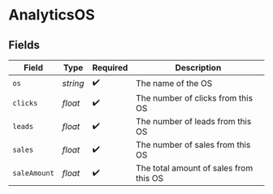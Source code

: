 # AnalyticsOS


## Fields

| Field                                  | Type                                   | Required                               | Description                            |
| -------------------------------------- | -------------------------------------- | -------------------------------------- | -------------------------------------- |
| `os`                                   | *string*                               | :heavy_check_mark:                     | The name of the OS                     |
| `clicks`                               | *float*                                | :heavy_check_mark:                     | The number of clicks from this OS      |
| `leads`                                | *float*                                | :heavy_check_mark:                     | The number of leads from this OS       |
| `sales`                                | *float*                                | :heavy_check_mark:                     | The number of sales from this OS       |
| `saleAmount`                           | *float*                                | :heavy_check_mark:                     | The total amount of sales from this OS |
